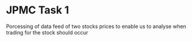 # JPMC Task 1
Porcessing of  data feed of two stocks prices to enable us to analyse when trading for the stock should occur
